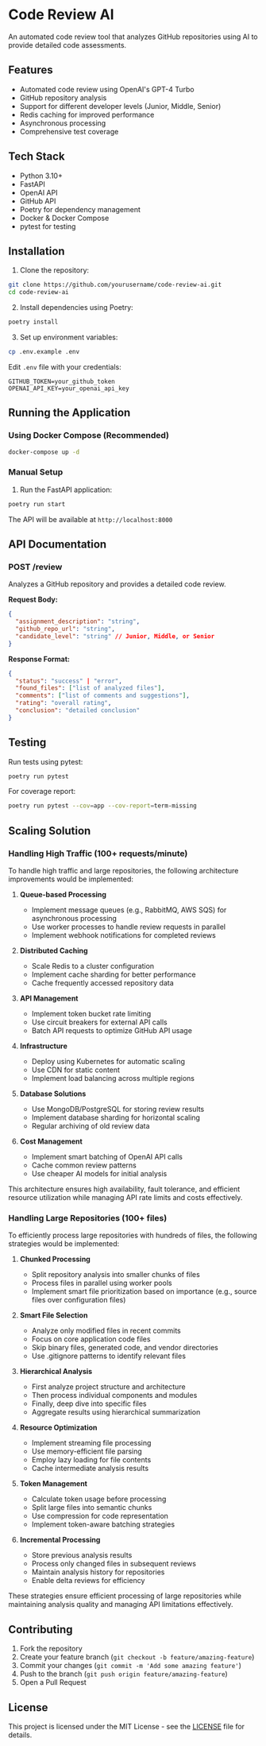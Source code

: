# Code Review AI

An automated code review tool that analyzes GitHub repositories using AI to provide detailed code assessments.

## Features

- Automated code review using OpenAI's GPT-4 Turbo
- GitHub repository analysis
- Support for different developer levels (Junior, Middle, Senior)
- Redis caching for improved performance
- Asynchronous processing
- Comprehensive test coverage

## Tech Stack

- Python 3.10+
- FastAPI
- OpenAI API
- GitHub API
- Poetry for dependency management
- Docker & Docker Compose
- pytest for testing

## Installation

1. Clone the repository:

```bash
git clone https://github.com/yourusername/code-review-ai.git
cd code-review-ai
```

2. Install dependencies using Poetry:

```bash
poetry install
```

3. Set up environment variables:

```bash
cp .env.example .env
```

Edit `.env` file with your credentials:

```
GITHUB_TOKEN=your_github_token
OPENAI_API_KEY=your_openai_api_key
```

## Running the Application

### Using Docker Compose (Recommended)

```bash
docker-compose up -d
```

### Manual Setup

1. Run the FastAPI application:

```bash
poetry run start
```

The API will be available at `http://localhost:8000`

## API Documentation

### POST /review

Analyzes a GitHub repository and provides a detailed code review.

**Request Body:**

```json
{
  "assignment_description": "string",
  "github_repo_url": "string",
  "candidate_level": "string" // Junior, Middle, or Senior
}
```

**Response Format:**

```json
{
  "status": "success" | "error",
  "found_files": ["list of analyzed files"],
  "comments": ["list of comments and suggestions"],
  "rating": "overall rating",
  "conclusion": "detailed conclusion"
}
```

## Testing

Run tests using pytest:

```bash
poetry run pytest
```

For coverage report:

```bash
poetry run pytest --cov=app --cov-report=term-missing
```

## Scaling Solution

### Handling High Traffic (100+ requests/minute)

To handle high traffic and large repositories, the following architecture improvements would be implemented:

1. **Queue-based Processing**

   - Implement message queues (e.g., RabbitMQ, AWS SQS) for asynchronous processing
   - Use worker processes to handle review requests in parallel
   - Implement webhook notifications for completed reviews

2. **Distributed Caching**

   - Scale Redis to a cluster configuration
   - Implement cache sharding for better performance
   - Cache frequently accessed repository data

3. **API Management**

   - Implement token bucket rate limiting
   - Use circuit breakers for external API calls
   - Batch API requests to optimize GitHub API usage

4. **Infrastructure**

   - Deploy using Kubernetes for automatic scaling
   - Use CDN for static content
   - Implement load balancing across multiple regions

5. **Database Solutions**

   - Use MongoDB/PostgreSQL for storing review results
   - Implement database sharding for horizontal scaling
   - Regular archiving of old review data

6. **Cost Management**
   - Implement smart batching of OpenAI API calls
   - Cache common review patterns
   - Use cheaper AI models for initial analysis

This architecture ensures high availability, fault tolerance, and efficient resource utilization while managing API rate limits and costs effectively.

### Handling Large Repositories (100+ files)

To efficiently process large repositories with hundreds of files, the following strategies would be implemented:

1. **Chunked Processing**

   - Split repository analysis into smaller chunks of files
   - Process files in parallel using worker pools
   - Implement smart file prioritization based on importance (e.g., source files over configuration files)

2. **Smart File Selection**

   - Analyze only modified files in recent commits
   - Focus on core application code files
   - Skip binary files, generated code, and vendor directories
   - Use .gitignore patterns to identify relevant files

3. **Hierarchical Analysis**

   - First analyze project structure and architecture
   - Then process individual components and modules
   - Finally, deep dive into specific files
   - Aggregate results using hierarchical summarization

4. **Resource Optimization**

   - Implement streaming file processing
   - Use memory-efficient file parsing
   - Employ lazy loading for file contents
   - Cache intermediate analysis results

5. **Token Management**

   - Calculate token usage before processing
   - Split large files into semantic chunks
   - Use compression for code representation
   - Implement token-aware batching strategies

6. **Incremental Processing**
   - Store previous analysis results
   - Process only changed files in subsequent reviews
   - Maintain analysis history for repositories
   - Enable delta reviews for efficiency

These strategies ensure efficient processing of large repositories while maintaining analysis quality and managing API limitations effectively.

## Contributing

1. Fork the repository
2. Create your feature branch (`git checkout -b feature/amazing-feature`)
3. Commit your changes (`git commit -m 'Add some amazing feature'`)
4. Push to the branch (`git push origin feature/amazing-feature`)
5. Open a Pull Request

## License

This project is licensed under the MIT License - see the [LICENSE](LICENSE) file for details.
